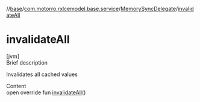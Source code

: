 //[base](../../index.md)/[com.motorro.rxlcemodel.base.service](../index.md)/[MemorySyncDelegate](index.md)/[invalidateAll](invalidate-all.md)



# invalidateAll  
[jvm]  
Brief description  


Invalidates all cached values

  
Content  
open override fun [invalidateAll](invalidate-all.md)()  



